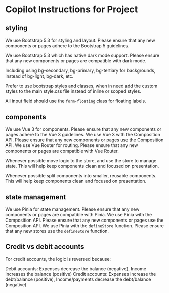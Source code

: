 # Copilot Instructions for Project

## styling
We use Bootstrap 5.3 for styling and layout. Please ensure that any new components or pages adhere to the Bootstrap 5 guidelines.

We use Bootstrap 5.3 which has native dark mode support. Please ensure that any new components or pages are compatible with dark mode.

Including using bg-secondary, bg-primary, bg-tertiary for backgrounds, instead of bg-light, bg-dark, etc.

Prefer to use bootstrap styles and classes, when in need add the custom styles to the main style.css file instead of inline or scoped styles.

All input field should use the `form-floating` class for floating labels.



## components

We use Vue 3 for components. Please ensure that any new components or pages adhere to the Vue 3 guidelines.
We use Vue 3 with the Composition API. Please ensure that any new components or pages use the Composition API.
We use Vue Router for routing. Please ensure that any new components or pages are compatible with Vue Router.

Whenever possible move logic to the store, and use the store to manage state. This will help keep components clean and focused on presentation.

Whenever possible split components into smaller, reusable components. This will help keep components clean and focused on presentation.

## state management
We use Pinia for state management. Please ensure that any new components or pages are compatible with Pinia.
We use Pinia with the Composition API. Please ensure that any new components or pages use the Composition API.
We use Pinia with the `defineStore` function. Please ensure that any new stores use the `defineStore` function.

## Credit vs debit accounts

For credit accounts, the logic is reversed because:

Debit accounts: Expenses decrease the balance (negative), Income increases the balance (positive)
Credit accounts: Expenses increase the debt/balance (positive), Income/payments decrease the debt/balance (negative)